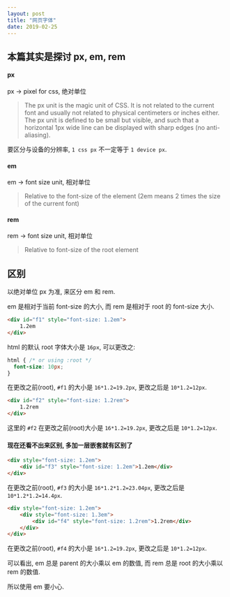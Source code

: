 ```yaml
---
layout: post
title: "网页字体"
date: 2019-02-25
---
```


## 本篇其实是探讨 px, em, rem

#### px

px -> pixel for css, 绝对单位

> The px unit is the magic unit of CSS. It is not related to the current font and usually not related to physical centimeters or inches either. The px unit is defined to be small but visible, and such that a horizontal 1px wide line can be displayed with sharp edges (no anti-aliasing).

要区分与设备的分辨率, `1 css px` 不一定等于 `1 device px`.

#### em

em -> font size unit, 相对单位

> Relative to the font-size of the element (2em means 2 times the size of the current font)

#### rem

rem -> font size unit, 相对单位

> 	Relative to font-size of the root element


## 区别

以绝对单位 px 为准, 来区分 em 和 rem.

em 是相对于当前 font-size 的大小, 而 rem 是相对于 root 的 font-size 大小.

```html
<div id="f1" style="font-size: 1.2em">
    1.2em
</div>
```

html 的默认 root 字体大小是 `16px`, 可以更改之:

```css
html { /* or using :root */
  font-size: 10px;
}
```

在更改之前(root), `#f1` 的大小是 `16*1.2=19.2px`, 更改之后是 `10*1.2=12px`.

```html
<div id="f2" style="font-size: 1.2rem">
    1.2rem
</div>
```

这里的 `#f2` 在更改之前(root)大小是 `16*1.2=19.2px`, 更改之后是 `10*1.2=12px`.



#### 现在还看不出来区别, 多加一层嵌套就有区别了

```html
<div style="font-size: 1.2em">
    <div id="f3" style="font-size: 1.2em">1.2em</div>
</div>
```

在更改之前(root), `#f3` 的大小是 `16*1.2*1.2=23.04px`, 更改之后是 `10*1.2*1.2=14.4px`.

```html
<div style="font-size: 1.2em">
    <div style="font-size: 1.3em">
        <div id="f4" style="font-size: 1.2rem">1.2rem</div>
    </div>
</div>
```

在更改之前(root), `#f4` 的大小是 `16*1.2=19.2px`, 更改之后是 `10*1.2=12px`.


可以看出, em 总是 parent 的大小乘以 em 的数值, 而 rem 总是 root 的大小乘以 rem 的数值.

所以使用 em 要小心.


